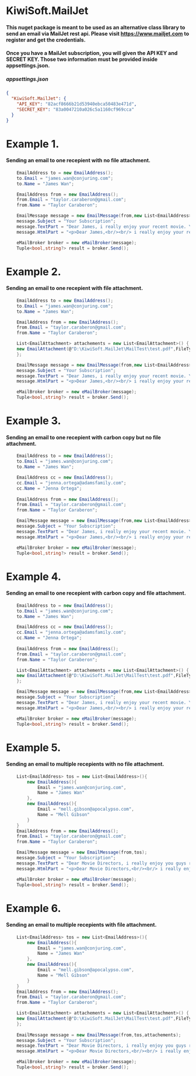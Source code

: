 # KiwiSoft.MailJet
#### This nuget package is meant to be used as an alternative class library to send an email via MailJet rest api. Please visit https://www.mailjet.com to register and get the credentials.

#### Once you have a MailJet subscription, you will given the API KEY and SECRET KEY. Those two information must be provided inside **appsettings.json**.

##### appsettings.json
```JSON
{
  "KiwiSoft.MailJet": {
    "API_KEY": "82acf8666b21d53940ebca50483e471d",
    "SECRET_KEY": "83a0047210a026c5a1160cf969cca"
  }
}
```
# Example 1.
#### Sending an email to one recepient with no file attachment.

```C#
    EmailAddress to = new EmailAddress();
    to.Email = "james.wan@conjuring.com";
    to.Name = "James Wan";

    EmailAddress from = new EmailAddress();
    from.Email = "taylor.caraberon@gmail.com";
    from.Name = "Taylor Caraberon";

    EmailMessage message = new EmailMessage(from,new List<EmailAddress>() { to });
    message.Subject = "Your Subscription";
    message.TextPart = "Dear James, i really enjoy your recent movie. You were doing good job!";
    message.HtmlPart = "<p>Dear James,<br/><br/> i really enjoy your recent movie. You were doing good job!"</p>;

    eMailBroker broker = new eMailBroker(message);
    Tuple<bool,string?> result = broker.Send();
```

# Example 2.
#### Sending an email to one recepient with file attachment. 

```C#
    EmailAddress to = new EmailAddress();
    to.Email = "james.wan@conjuring.com";
    to.Name = "James Wan";

    EmailAddress from = new EmailAddress();
    from.Email = "taylor.caraberon@gmail.com";
    from.Name = "Taylor Caraberon";

    List<EmailAttachment> attachements = new List<EmailAttachment>() { 
    new EmailAttachment(@"D:\KiwiSoft.MailJet\MailTest\test.pdf",FileTypes.Pdf){}
    };

    EmailMessage message = new EmailMessage(from,new List<EmailAddress>() { to }, attachements);
    message.Subject = "Your Subscription";
    message.TextPart = "Dear James, i really enjoy your recent movie. You were doing good job!";
    message.HtmlPart = "<p>Dear James,<br/><br/> i really enjoy your recent movie. You were doing good job!"</p>;

    eMailBroker broker = new eMailBroker(message);
    Tuple<bool,string?> result = broker.Send();
```
# Example 3.
#### Sending an email to one recepient with carbon copy but no file attachment.

```C#
    EmailAddress to = new EmailAddress();
    to.Email = "james.wan@conjuring.com";
    to.Name = "James Wan";

    EmailAddress cc = new EmailAddress();
    cc.Email = "jenna.ortega@adamsfamily.com";
    cc.Name = "Jenna Ortega";
    
    EmailAddress from = new EmailAddress();
    from.Email = "taylor.caraberon@gmail.com";
    from.Name = "Taylor Caraberon";

    EmailMessage message = new EmailMessage(from,new List<EmailAddress>() { to },new List<EmailAddress>() { cc });
    message.Subject = "Your Subscription";
    message.TextPart = "Dear James, i really enjoy your recent movie. You were doing good job!";
    message.HtmlPart = "<p>Dear James,<br/><br/> i really enjoy your recent movie. You were doing good job!"</p>;

    eMailBroker broker = new eMailBroker(message);
    Tuple<bool,string?> result = broker.Send();
```
# Example 4.
#### Sending an email to one recepient with carbon copy and file attachment. 

```C#
    EmailAddress to = new EmailAddress();
    to.Email = "james.wan@conjuring.com";
    to.Name = "James Wan";

    EmailAddress cc = new EmailAddress();
    cc.Email = "jenna.ortega@adamsfamily.com";
    cc.Name = "Jenna Ortega";
    
    EmailAddress from = new EmailAddress();
    from.Email = "taylor.caraberon@gmail.com";
    from.Name = "Taylor Caraberon";

    List<EmailAttachment> attachements = new List<EmailAttachment>() { 
    new EmailAttachment(@"D:\KiwiSoft.MailJet\MailTest\test.pdf",FileTypes.Pdf){}
    };

    EmailMessage message = new EmailMessage(from,new List<EmailAddress>() { to },new List<EmailAddress>() { cc }, attachements);
    message.Subject = "Your Subscription";
    message.TextPart = "Dear James, i really enjoy your recent movie. You were doing good job!";
    message.HtmlPart = "<p>Dear James,<br/><br/> i really enjoy your recent movie. You were doing good job!"</p>;

    eMailBroker broker = new eMailBroker(message);
    Tuple<bool,string?> result = broker.Send();
```
# Example 5.
#### Sending an email to multiple recepients with no file attachment.

```C#
    List<EmailAddress> tos = new List<EmailAddress>(){
        new EmailAddress(){
            Email = "james.wan@conjuring.com",
            Name = "James Wan"
        },
        new EmailAddress(){
            Email = "mell.gibson@apocalypso.com",
            Name = "Mell Gibson"
        }
    }
    EmailAddress from = new EmailAddress();
    from.Email = "taylor.caraberon@gmail.com";
    from.Name = "Taylor Caraberon";

    EmailMessage message = new EmailMessage(from,tos);
    message.Subject = "Your Subscription";
    message.TextPart = "Dear Movie Directors, i really enjoy you guys recent movies. You all were doing good job!";
    message.HtmlPart = "<p>Dear Movie Directors,<br/><br/> i really enjoy you guys recent movies. You all were doing good job!"</p>;

    eMailBroker broker = new eMailBroker(message);
    Tuple<bool,string?> result = broker.Send();
```
# Example 6.
#### Sending an email to multiple recepients with file attachment.

```C#
    List<EmailAddress> tos = new List<EmailAddress>(){
        new EmailAddress(){
            Email = "james.wan@conjuring.com",
            Name = "James Wan"
        },
        new EmailAddress(){
            Email = "mell.gibson@apocalypso.com",
            Name = "Mell Gibson"
        }
    }
    EmailAddress from = new EmailAddress();
    from.Email = "taylor.caraberon@gmail.com";
    from.Name = "Taylor Caraberon";

    List<EmailAttachment> attachements = new List<EmailAttachment>() { 
    new EmailAttachment(@"D:\KiwiSoft.MailJet\MailTest\test.pdf",FileTypes.Pdf){}
    };
    
    EmailMessage message = new EmailMessage(from,tos,attachements);
    message.Subject = "Your Subscription";
    message.TextPart = "Dear Movie Directors, i really enjoy you guys recent movies. You all were doing good job!";
    message.HtmlPart = "<p>Dear Movie Directors,<br/><br/> i really enjoy you guys recent movies. You all were doing good job!"</p>;

    eMailBroker broker = new eMailBroker(message);
    Tuple<bool,string?> result = broker.Send();
```
